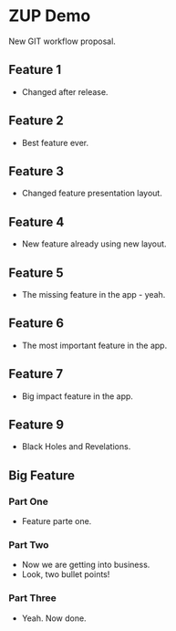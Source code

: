 # ZUP Demo

New GIT workflow proposal.

## Feature 1

- Changed after release.

## Feature 2

- Best feature ever.

## Feature 3

- Changed feature presentation layout.

## Feature 4

- New feature already using new layout.

## Feature 5

- The missing feature in the app - yeah.

## Feature 6

- The most important feature in the app.

## Feature 7

- Big impact feature in the app.

## Feature 9

- Black Holes and Revelations.

## Big Feature

### Part One

- Feature parte one.

### Part Two

- Now we are getting into business.
- Look, two bullet points!

### Part Three

- Yeah. Now done.

